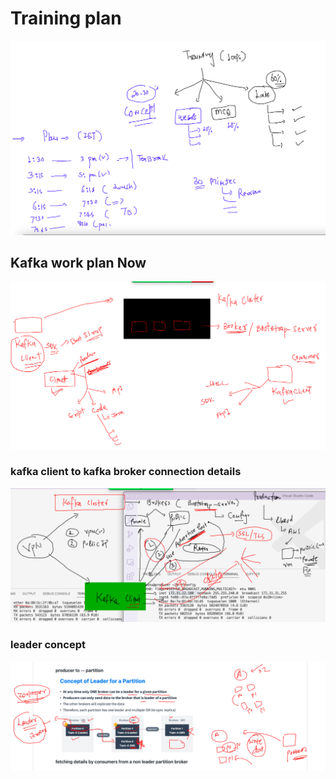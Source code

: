 # Training plan 

<img src="plan.png">

## Kafka work plan Now 

<img src="kafkaw.png">

### kafka client to kafka broker connection details 

<img src="kafka-connect.png">

### leader concept 

<img src="learderp.png">






